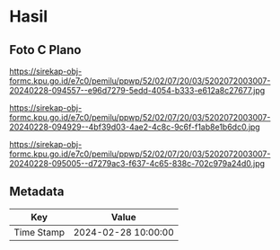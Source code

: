 # Hasil

## Foto C Plano

https://sirekap-obj-formc.kpu.go.id/e7c0/pemilu/ppwp/52/02/07/20/03/5202072003007-20240228-094557--e96d7279-5edd-4054-b333-e612a8c27677.jpg

https://sirekap-obj-formc.kpu.go.id/e7c0/pemilu/ppwp/52/02/07/20/03/5202072003007-20240228-094929--4bf39d03-4ae2-4c8c-9c6f-f1ab8e1b6dc0.jpg

https://sirekap-obj-formc.kpu.go.id/e7c0/pemilu/ppwp/52/02/07/20/03/5202072003007-20240228-095005--d7279ac3-f637-4c65-838c-702c979a24d0.jpg


## Metadata

| Key        | Value               |
| ---------- | ------------------- |
| Time Stamp | 2024-02-28 10:00:00 |



